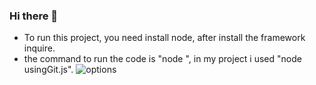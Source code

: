 ### Hi there 👋 
- To run this project, you need install node, after install the framework inquire.
- the command to run the code is "node <name the file.js>", in my project i used "node usingGit.js".
![options](https://user-images.githubusercontent.com/69053988/146225864-a48c661c-8c8d-43ea-b023-7e41c1295497.png)
